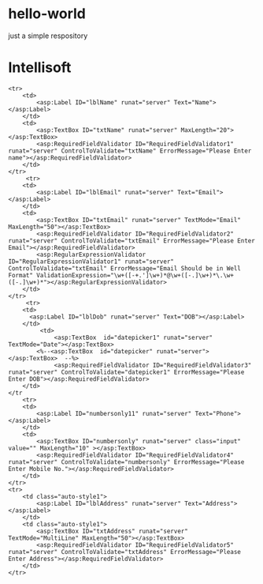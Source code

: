 # hello-world
just a simple respository
<html>
<body>
<h1>Intellisoft</h1>
 <table>  
   
    <tr>  
        <td>  
            <asp:Label ID="lblName" runat="server" Text="Name"></asp:Label>  
        </td>  
        <td>  
            <asp:TextBox ID="txtName" runat="server" MaxLength="20"></asp:TextBox>  
            <asp:RequiredFieldValidator ID="RequiredFieldValidator1" runat="server" ControlToValidate="txtName" ErrorMessage="Please Enter name"></asp:RequiredFieldValidator>
        </td>  
    </tr> 
         <tr>  
        <td>  
            <asp:Label ID="lblEmail" runat="server" Text="Email"></asp:Label>  
        </td>  
        <td>  
            <asp:TextBox ID="txtEmail" runat="server" TextMode="Email" MaxLength="50"></asp:TextBox>  
            <asp:RequiredFieldValidator ID="RequiredFieldValidator2" runat="server" ControlToValidate="txtEmail" ErrorMessage="Please Enter Email"></asp:RequiredFieldValidator>
            <asp:RegularExpressionValidator ID="RegularExpressionValidator1" runat="server" ControlToValidate="txtEmail" ErrorMessage="Email Should be in Well Format" ValidationExpression="\w+([-+.']\w+)*@\w+([-.]\w+)*\.\w+([-.]\w+)*"></asp:RegularExpressionValidator>
        </td>  
    </tr>
         <tr>  
        <td>  
          <asp:Label ID="lblDob" runat="server" Text="DOB"></asp:Label>   
        </td> 
             <td>  
                 <asp:TextBox  id="datepicker1" runat="server" TextMode="Date"></asp:TextBox>  
            <%--<asp:TextBox  id="datepicker" runat="server"></asp:TextBox>  --%>
                 <asp:RequiredFieldValidator ID="RequiredFieldValidator3" runat="server" ControlToValidate="datepicker1" ErrorMessage="Please Enter DOB"></asp:RequiredFieldValidator>
        </td>   
    </tr
        <tr>  
        <td>  
            <asp:Label ID="numbersonly11" runat="server" Text="Phone"></asp:Label>  
        </td>  
        <td>  
            <asp:TextBox ID="numbersonly" runat="server" class="input" value="" MaxLength="10" ></asp:TextBox>  
            <asp:RequiredFieldValidator ID="RequiredFieldValidator4" runat="server" ControlToValidate="numbersonly" ErrorMessage="Please Enter Mobile No."></asp:RequiredFieldValidator>
        </td>  
    </tr>     
    <tr>  
        <td class="auto-style1">  
            <asp:Label ID="lblAddress" runat="server" Text="Address"></asp:Label>  
        </td>  
        <td class="auto-style1">  
            <asp:TextBox ID="txtAddress" runat="server" TextMode="MultiLine" MaxLength="50"></asp:TextBox>  
            <asp:RequiredFieldValidator ID="RequiredFieldValidator5" runat="server" ControlToValidate="txtAddress" ErrorMessage="Please Enter Address"></asp:RequiredFieldValidator>
        </td>  
    </tr>  
    
 </table>  
</body>
</html>
